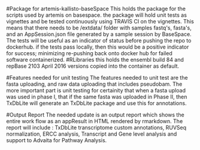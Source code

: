 #Package for artemis-kallisto-baseSpace
This holds the package for the scripts used by artemis on basespace.  the package will hold unit tests as vignettes and be tested continuously using TRAVIS CI on the vignettes.  This means that there needs to be /extdata/ folder with samples fastq's, fasta's, and an AppSession.json file generated by a sample session by BaseSpace.  The tests will be useful as an indicator of status before pushing the repo to dockerhub.  if the tests pass locally, then this would be a positive indicator for success; minimizing re-pushing back onto docker hub for failed software containerized.
#RLibraries
 this holds the ensembl build 84 and repBase 2103 April 2016 versions copied into the container as default.

#Features needed for unit testing
The features needed to unit test are the fasta uploading, and raw data uploading that includes pseudobam.  The more important part is unit testing for certainity that when a fasta upload was used in phase I, that if the same fasta was uploaded in Phase II, then TxDbLite will generate an TxDbLite package and use this for annotations. 

#Output Report
The needed update is an output report which shows the entire work flow as an appResult in HTML rendered by rmarkdown.  The report will include : TxDbLite transcriptome custom annotations, RUVSeq normalization, ERCC analysis, Transcript and Gene level analysis and support to Advaita for Pathway Analysis.  
